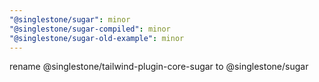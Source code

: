 ```yaml
---
"@singlestone/sugar": minor
"@singlestone/sugar-compiled": minor
"@singlestone/sugar-old-example": minor
---
```


rename @singlestone/tailwind-plugin-core-sugar to @singlestone/sugar
